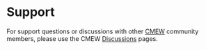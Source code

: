 [(C) Crown Copyright 2025, Met Office.]: #
[The LICENSE.md file contains full licensing details.]: #


# Support
For support questions or discussions with other [CMEW](https://github.com/MetOffice/CMEW) 
community members, please use the 
CMEW [Discussions](https://github.com/MetOffice/CMEW/discussions) pages.
